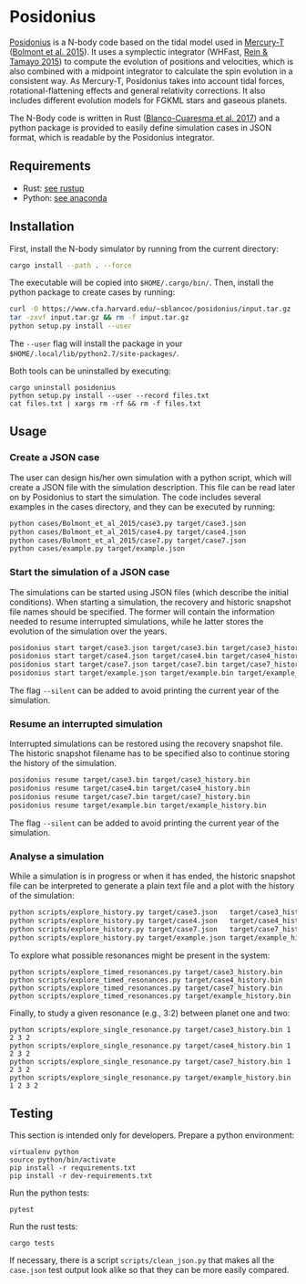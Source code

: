 # Posidonius

[Posidonius](http://www.blancocuaresma.com/s/) is a N-body code based on the tidal model used in [Mercury-T]((http://www.emelinebolmont.com/)) ([Bolmont et al. 2015](http://adsabs.harvard.edu/abs/2015A%26A...583A.116B)). It uses a symplectic integrator (WHFast, [Rein & Tamayo 2015](http://adsabs.harvard.edu/abs/2015MNRAS.452..376R)) to compute the evolution of positions and velocities, which is also combined with a midpoint integrator to calculate the spin evolution in a consistent way. As Mercury-T, Posidonius takes into account tidal forces, rotational-flattening effects and general relativity corrections. It also includes different evolution models for FGKML stars and gaseous planets.

The N-Body code is written in Rust ([Blanco-Cuaresma et al. 2017](http://adsabs.harvard.edu/abs/2017IAUS..325..341B)) and a python package is provided to easily define simulation cases in JSON format, which is readable by the Posidonius integrator.

## Requirements

- Rust: [see rustup](https://www.rustup.rs/)
- Python: [see anaconda](https://www.anaconda.com/download/)

## Installation

First, install the N-body simulator by running from the current directory:

```bash
cargo install --path . --force
```

The executable will be copied into `$HOME/.cargo/bin/`. Then, install the python package to create cases by running:

```bash
curl -O https://www.cfa.harvard.edu/~sblancoc/posidonius/input.tar.gz
tar -zxvf input.tar.gz && rm -f input.tar.gz
python setup.py install --user
```

The `--user` flag will install the package in your `$HOME/.local/lib/python2.7/site-packages/`.

Both tools can be uninstalled by executing:

```
cargo uninstall posidonius
python setup.py install --user --record files.txt
cat files.txt | xargs rm -rf && rm -f files.txt
```

## Usage

### Create a JSON case

The user can design his/her own simulation with a python script, which will create a JSON file with the simulation description. This file can be read later on by Posidonius to start the simulation. The code includes several examples in the cases directory, and they can be executed by running:

```bash
python cases/Bolmont_et_al_2015/case3.py target/case3.json
python cases/Bolmont_et_al_2015/case4.py target/case4.json
python cases/Bolmont_et_al_2015/case7.py target/case7.json
python cases/example.py target/example.json
```

### Start the simulation of a JSON case

The simulations can be started using JSON files (which describe the initial conditions). When starting a simulation, the recovery and historic snapshot file names should be specified. The former will contain the information needed to resume interrupted simulations, while he latter stores the evolution of the simulation over the years.

```bash
posidonius start target/case3.json target/case3.bin target/case3_history.bin
posidonius start target/case4.json target/case4.bin target/case4_history.bin
posidonius start target/case7.json target/case7.bin target/case7_history.bin
posidonius start target/example.json target/example.bin target/example_history.bin
```

The flag `--silent` can be added to avoid printing the current year of the simulation.

### Resume an interrupted simulation

Interrupted simulations can be restored using the recovery snapshot file. The historic snapshot filename has to be specified also to continue storing the history of the simulation.

```bash
posidonius resume target/case3.bin target/case3_history.bin
posidonius resume target/case4.bin target/case4_history.bin
posidonius resume target/case7.bin target/case7_history.bin
posidonius resume target/example.bin target/example_history.bin
```

The flag `--silent` can be added to avoid printing the current year of the simulation.

### Analyse a simulation

While a simulation is in progress or when it has ended, the historic snapshot file can be interpreted to generate a plain text file and a plot with the history of the simulation:

```bash
python scripts/explore_history.py target/case3.json   target/case3_history.bin
python scripts/explore_history.py target/case4.json   target/case4_history.bin
python scripts/explore_history.py target/case7.json   target/case7_history.bin
python scripts/explore_history.py target/example.json target/example_history.bin
```

To explore what possible resonances might be present in the system:

```
python scripts/explore_timed_resonances.py target/case3_history.bin
python scripts/explore_timed_resonances.py target/case4_history.bin
python scripts/explore_timed_resonances.py target/case7_history.bin
python scripts/explore_timed_resonances.py target/example_history.bin
```

Finally, to study a given resonance (e.g., 3:2) between planet one and two:

```
python scripts/explore_single_resonance.py target/case3_history.bin 1 2 3 2
python scripts/explore_single_resonance.py target/case4_history.bin 1 2 3 2
python scripts/explore_single_resonance.py target/case7_history.bin 1 2 3 2
python scripts/explore_single_resonance.py target/example_history.bin 1 2 3 2
```


## Testing

This section is intended only for developers. Prepare a python environment:

```
virtualenv python
source python/bin/activate
pip install -r requirements.txt
pip install -r dev-requirements.txt
```

Run the python tests:

```
pytest
```

Run the rust tests:

```
cargo tests
```

If necessary, there is a script `scripts/clean_json.py` that makes all the `case.json` test output look alike so that they can be more easily compared.

